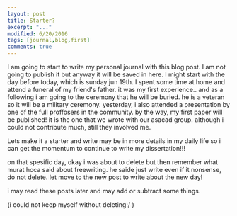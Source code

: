 ```yaml
---
layout: post
title: Starter?
excerpt: "..."
modified: 6/20/2016
tags: [journal,blog,first]
comments: true
---
```


I am going to start to write my personal journal with this blog post. I am not going to publish it but anyway it will be saved in here. I might start with the day before today, which is sunday jun 19th. I spent some time at home and attend a funeral of my friend's father. it was my first experience.. and as a following i am going to the ceremony that he will be buried. he is a veteran so it will be a military ceremony. yesterday, i also attended a presentation by one of the full proffosers in the community.
by the way, my first paper will be published! it is the one that we wrote with our asacad group. although i could not contribute much, still they involved me.

Lets make it a starter and write may be in more details in my daily life so i can get the momentum to continue to write my dissertation!!!

on that spesific day, okay i was about to delete but then remember what murat hoca said about freewriting. he saide just write even if it nonsense, do not delete.
let move to the new post to write about the new day!

i may read these posts later and may add or subtract some things.

(i could not keep myself without deleting:/ )
